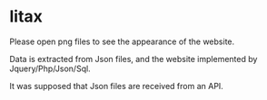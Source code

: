 # litax

Please open png files to see the appearance of the website.

Data is extracted from Json files, and the website implemented by Jquery/Php/Json/Sql.

It was supposed that Json files are received from an API.


